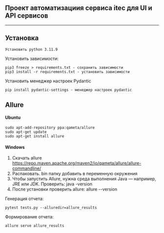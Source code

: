 ## Проект автоматизациия сервиса itec для UI и API сервисов
***
## Установка
```
Установить python 3.11.9
```

Установить зависимости:
```
pip3 freeze > requirements.txt - сохранить зависимости
pip3 install -r requirements.txt - установить зависимости
```

Установить менеджер настроек Pydantic
```
pip install pydantic-settings - менеджер настроек pydantic
```

## Allure
#### Ubuntu
```
sudo apt-add-repository ppa:qameta/allure
sudo apt-get update 
sudo apt-get install allure 
```
#### Windows
1. Скачать allure https://repo.maven.apache.org/maven2/io/qameta/allure/allure-commandline/
2. Распаковать. bin папку добавить в переменную окружения
3. Чтобы запустить Allure, нужна среда выполнения Java — например, JRE или JDK. Проверить: java -version
4. После установки проверить allure: allure --version

Генерация отчета:
```
pytest tests.py --alluredir=allure_results 
```
Формирование отчета:
```
allure serve allure_results 
```